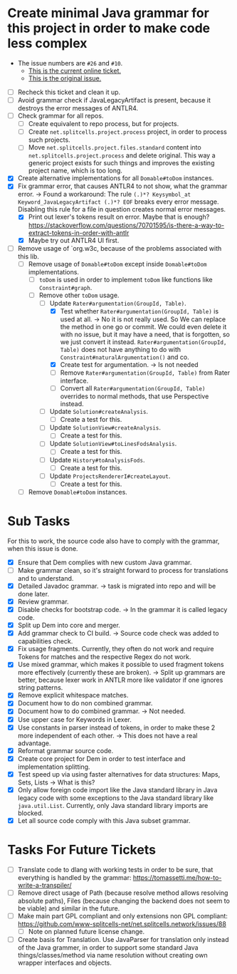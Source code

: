 # Create minimal Java grammar for this project in order to make code less complex
- The issue numbers are `#26` and `#10`.
    - [This is the current online ticket.](https://codeberg.org/splitcells-net/net.splitcells.network.community/issues/26)
    - [This is the original issue.](https://github.com/www-splitcells-net/net.splitcells.network/issues/10)
- [ ] Recheck this ticket and clean it up.
- [ ] Avoid grammar check if JavaLegacyArtifact is present, because it destroys the error messages of ANTLR4.
- [ ] Check grammar for all repos.
    - [ ] Create equivalent to repo process, but for projects.
    - [ ] Create `net.splitcells.project.process` project, in order to process such projects.
    - [ ] Move `net.splitcells.project.files.standard` content into `net.splitcells.project.process` and 
      delete original.
      This way a generic project exists for such things and
      improves the existing project name, which is too long.
- [x] Create alternative implementations for all `Domable#toDom` instances.
- [x] Fix grammar error, that causes ANTLR4 to not show, what the grammar error. -> Found a workaround: The rule `(.)*? Keysymbol_at Keyword_JavaLegacyArtifact (.)*? EOF` breaks every error message. Disabling this rule for a file in question creates normal error messages.
    - [x] Print out lexer's tokens result on error. Maybe that is enough? https://stackoverflow.com/questions/70701595/is-there-a-way-to-extract-tokens-in-order-with-antlr
    - [x] Maybe try out ANTLR4 UI first.
- [ ] Remove usage of `org.w3c, because of the problems associated with this lib.
    - [ ] Remove usage of `Domable#toDom` except inside `Domable#toDom` implementations.
        - [ ] `toDom` is used in order to implement `toDom` like functions like `Constraint#graph`.
        - [ ] Remove other `toDom` usage.
            - [ ] Update `Rater#argumentation(GroupId, Table)`.
                - [x] Test whether `Rater#argumentation(GroupId, Table)` is used at all.
                  -> No it is not really used. So We can replace the method in one go or commit.
                  We could even delete it with no issue, but it may have a need, that is forgotten, so we just convert it instead.
                  `Rater#argumentation(GroupId, Table)` does not have anything to do with `Constraint#naturalArgumentation()` and co.
                - [x] Create test for argumentation. -> Is not needed
                - [ ] Remove `Rater#argumentation(GroupId, Table)` from Rater interface.
                - [ ] Convert all `Rater#argumentation(GroupId, Table)` overrides to normal methods, that use Perspective instead.
            - [ ] Update `Solution#createAnalysis`.
                - [ ] Create a test for this.
            - [ ] Update `SolutionView#createAnalysis`.
              - [ ] Create a test for this.
            - [ ] Update `SolutionView#toLinesFodsAnalysis`.
                - [ ] Create a test for this.
            - [ ] Update `History#toAnalysisFods`.
                - [ ] Create a test for this.
            - [ ] Update `ProjectsRendererI#createLayout`.
                - [ ] Create a test for this.
    - [ ] Remove `Domable#toDom` instances.
# Sub Tasks
For this to work, the source code also have to comply with the grammar, when this issue is done.
- [x] Ensure that Dem complies with new custom Java grammar.
- [ ] Make grammar clean, so it's straight forward to process for translations and to understand.
- [x] Detailed Javadoc grammar. -> task is migrated into repo and will be done later.
- [x] Review grammar.
- [x] Disable checks for bootstrap code. -> In the grammar it is called legacy code.
- [x] Split up Dem into core and merger.
- [x] Add grammar check to CI build. -> Source code check was added to capabilities check.
- [x] Fix usage fragments. Currently, they often do not work and require Tokens for matches and the respective Regex do not work.
- [x] Use mixed grammar, which makes it possible to used fragment tokens more effectively (currently these are broken). -> Split up grammars are better, because lexer work in ANTLR more like validator if one ignores string patterns.
- [x] Remove explicit whitespace matches.
- [x] Document how to do non combined grammar.
- [x] Document how to do combined grammar. -> Not needed.
- [x] Use upper case for Keywords in Lexer.
- [x] Use constants in parser instead of tokens, in order to make these 2 more independent of each other. -> This does not have a real advantage.
- [x] Reformat grammar source code.
- [x] Create core project for Dem in order to test interface and implementation splitting.
- [x] Test speed up via using faster alternatives for data structures: Maps, Sets, Lists -> What is this?
- [x] Only allow foreign code import like the Java standard library in Java legacy code with some exceptions to the Java standard library like `java.util.List`. Currently, only Java standard library imports are blocked.
- [x] Let all source code comply with this Java subset grammar.
# Tasks For Future Tickets
- [ ] Translate code to dlang with working tests in order to be sure, that everything is handled by the grammar: https://tomassetti.me/how-to-write-a-transpiler/
- [ ] Remove direct usage of Path (because resolve method allows resolving absolute paths), Files (because changing the backend does not seem to be viable) and similar in the future.
- [ ] Make main part GPL compliant and only extensions non GPL compliant: https://github.com/www-splitcells-net/net.splitcells.network/issues/88
    - [ ] Note on planned future license change.

- [ ] Create basis for Translation. Use JavaParser for translation only instead of the Java grammer,
  in order to support some standard Java things/classes/method via name resolution
  without creating own wrapper interfaces and objects.